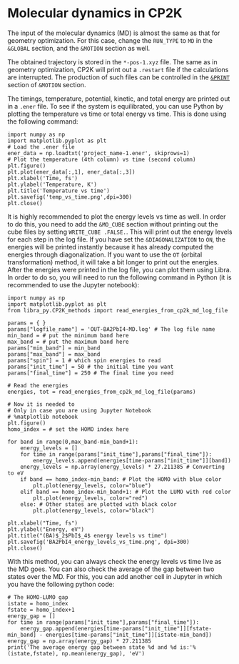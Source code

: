 # Molecular dynamics in CP2K

The input of the molecular dynamics (MD) is almost the same as that for geometry optimization. 
For this case, change the `RUN_TYPE` to `MD` in the `&GLOBAL` section, and the `&MOTION` section as well. 

The obtained trajectory is stored in the `*-pos-1.xyz` file. The same as in geometry optimization, CP2K will print out 
a `.restart` file if the calculations are interrupted. The production of such files can be controlled in the 
[`&PRINT`](https://manual.cp2k.org/trunk/CP2K_INPUT/MOTION/PRINT.html) section of `&MOTION` section.

The timings, temperature, potential, kinetic, and total energy are printed out in a `.ener` file. 
To see if the system is equilibrated, you can use Python by plotting the 
temperature vs time or total energy vs time. This is done using the following command:

```
import numpy as np
import matplotlib.pyplot as plt
# Load the .ener file
ener_data = np.loadtxt('project_name-1.ener', skiprows=1)
# Plot the temperature (4th column) vs time (second column)
plt.figure()
plt.plot(ener_data[:,1], ener_data[:,3])
plt.xlabel('Time, fs')
plt.ylabel('Temperature, K')
plt.title('Temperature vs time')
plt.savefig('temp_vs_time.png',dpi=300)
plt.close()
```

It is highly recommended to plot the energy levels vs time as well. In order to do this, you need to add the `&MO_CUBE` section without printing out the cube files by setting 
`WRITE_CUBE .FALSE.`. This will print out the energy levels for each step in the log file. If you have set the `&DIAGONALIZATION` to  `ON`, the energies will be printed 
instantly because it has already computed the energies through diagonalization. If you want to use the `OT` (orbital transformation) method, it will take a bit longer to print 
out the energies. After the energies were printed in the log file, you can plot them using Libra. In order to do so, you will need to run the following command in Python (it is recommended to use the Jupyter notebook):

```
import numpy as np
import matplotlib.pyplot as plt
from libra_py.CP2K_methods import read_energies_from_cp2k_md_log_file

params = { }
params["logfile_name"] = 'OUT-BA2PbI4-MD.log' # The log file name
min_band = # put the minimum band here
max_band = # put the maximum band here
params["min_band"] = min_band
params["max_band"] = max_band
params["spin"] = 1 # which spin energies to read
params["init_time"] = 50 # the initial time you want
params["final_time"] = 250 # The final time you need

# Read the energies
energies, tot = read_energies_from_cp2k_md_log_file(params)

# Now it is needed to 
# Only in case you are using Jupyter Notebook
# %matplotlib notebook
plt.figure()
homo_index = # set the HOMO index here

for band in range(0,max_band-min_band+1):
    energy_levels = []
    for time in range(params["init_time"],params["final_time"]):
        energy_levels.append(energies[time-params["init_time"]][band])
    energy_levels = np.array(energy_levels) * 27.211385 # Converting to eV
    if band == homo_index-min_band: # Plot the HOMO with blue color
        plt.plot(energy_levels, color="blue")
    elif band == homo_index-min_band+1: # Plot the LUMO with red color
        plt.plot(energy_levels, color="red")
    else: # Other states are plotted with black color
        plt.plot(energy_levels, color="black")

plt.xlabel("Time, fs")
plt.ylabel("Energy, eV")
plt.title("(BA)$_2$PbI$_4$ energy levels vs time")
plt.savefig('BA2PbI4_energy_levels_vs_time.png', dpi=300)
plt.close()
```
With this method, you can always check the energy levels vs time live as the MD goes. You can also check the average of the gap between two states over the MD. For this, you can 
add another cell in Jupyter in which you have the following python code:
```
# The HOMO-LUMO gap
istate = homo_index
fstate = homo_index+1
energy_gap = []
for time in range(params["init_time"],params["final_time"]):
    energy_gap.append(energies[time-params["init_time"]][fstate-min_band] - energies[time-params["init_time"]][istate-min_band])
energy_gap = np.array(energy_gap) * 27.211385
print('The average energy gap between state %d and %d is:'%(istate,fstate), np.mean(energy_gap), 'eV')
```




